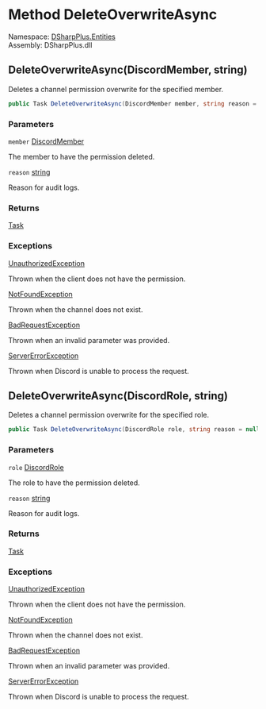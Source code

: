 # Method DeleteOverwriteAsync

Namespace: [DSharpPlus.Entities](DSharpPlus.Entities.md)  
Assembly: DSharpPlus.dll

## <a id="DSharpPlus_Entities_DiscordChannel_DeleteOverwriteAsync_DSharpPlus_Entities_DiscordMember_System_String_"></a>DeleteOverwriteAsync\(DiscordMember, string\)

Deletes a channel permission overwrite for the specified member.

```csharp
public Task DeleteOverwriteAsync(DiscordMember member, string reason = null)
```

### Parameters

`member` [DiscordMember](DSharpPlus.Entities.DiscordMember.md)

The member to have the permission deleted.

`reason` [string](https://learn.microsoft.com/dotnet/api/system.string)

Reason for audit logs.

### Returns

[Task](https://learn.microsoft.com/dotnet/api/system.threading.tasks.task)

### Exceptions

[UnauthorizedException](DSharpPlus.Exceptions.UnauthorizedException.md)

Thrown when the client does not have the <xref href="DSharpPlus.Permissions.ManageRoles" data-throw-if-not-resolved="false"></xref> permission.

[NotFoundException](DSharpPlus.Exceptions.NotFoundException.md)

Thrown when the channel does not exist.

[BadRequestException](DSharpPlus.Exceptions.BadRequestException.md)

Thrown when an invalid parameter was provided.

[ServerErrorException](DSharpPlus.Exceptions.ServerErrorException.md)

Thrown when Discord is unable to process the request.

## <a id="DSharpPlus_Entities_DiscordChannel_DeleteOverwriteAsync_DSharpPlus_Entities_DiscordRole_System_String_"></a>DeleteOverwriteAsync\(DiscordRole, string\)

Deletes a channel permission overwrite for the specified role.

```csharp
public Task DeleteOverwriteAsync(DiscordRole role, string reason = null)
```

### Parameters

`role` [DiscordRole](DSharpPlus.Entities.DiscordRole.md)

The role to have the permission deleted.

`reason` [string](https://learn.microsoft.com/dotnet/api/system.string)

Reason for audit logs.

### Returns

[Task](https://learn.microsoft.com/dotnet/api/system.threading.tasks.task)

### Exceptions

[UnauthorizedException](DSharpPlus.Exceptions.UnauthorizedException.md)

Thrown when the client does not have the <xref href="DSharpPlus.Permissions.ManageRoles" data-throw-if-not-resolved="false"></xref> permission.

[NotFoundException](DSharpPlus.Exceptions.NotFoundException.md)

Thrown when the channel does not exist.

[BadRequestException](DSharpPlus.Exceptions.BadRequestException.md)

Thrown when an invalid parameter was provided.

[ServerErrorException](DSharpPlus.Exceptions.ServerErrorException.md)

Thrown when Discord is unable to process the request.

